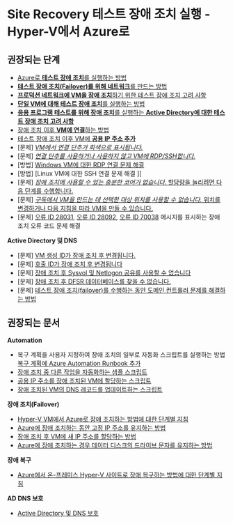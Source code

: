 <properties
    pageTitle="Site Recovery (Hyper-V Site to Azure)/Failover: Test failover"
    description="Site Recovery(Hyper-V 사이트 대 Azure)/장애 조치: 테스트 장애 조치"
    service="microsoft.recoveryservices"
    resource="vaults"
    authors="prateek9us"
    displayOrder=""
    selfHelpType="generic"
    supportTopicIds="32536460"
    resourceTags=""
    productPesIds="15207"
    cloudEnvironments="public"
/>

# <a name="run-a-test-failover-in-site-recovery---hyper-v-to-azure"></a>Site Recovery 테스트 장애 조치 실행 - Hyper-V에서 Azure로
## <a name="recommended-steps"></a>**권장되는 단계**

- [Azure로 **테스트 장애 조치**를 실행하는 방법](https://docs.microsoft.com/azure/site-recovery/site-recovery-test-failover-to-azure)<br>
- [**테스트 장애 조치(Failover)를 위해 네트워크**를 만드는 방법](https://docs.microsoft.com/azure/site-recovery/site-recovery-test-failover-to-azure#create-a-network-for-test-failover)<br>
- [**프로덕션 네트워크에 VM을 장애 조치**하기 위한 테스트 장애 조치 고려 사항](https://docs.microsoft.com/azure/site-recovery/site-recovery-test-failover-to-azure#test-failover-to-a-production-network-in-the-recovery-site)<br>
- [**단일 VM에 대해 테스트 장애 조치**를 실행하는 방법](https://docs.microsoft.com/azure/site-recovery/tutorial-dr-drill-azure#verify-vm-properties)<br>
- [**응용 프로그램 테스트를 위해 장애 조치**를 실행하는 **Active Directory에 대한 테스트 장애 조치 고려 사항**](https://docs.microsoft.com/azure/site-recovery/site-recovery-active-directory#test-failover-considerations)<br>
- [장애 조치 이후 **VM에 연결**하는 방법](https://docs.microsoft.com/azure/site-recovery/site-recovery-test-failover-to-azure#prepare-to-connect-to-azure-vms-after-failover)<br>
- [테스트 장애 조치 이후 VM에 **공용 IP 주소 추가**](https://aka.ms/addpublicip)<br>
- [문제] [*VM에서 연결 단추가 회색으로 표시됩니다.*](https://aka.ms/unabletordpssh)<br>
- [문제] [*연결 단추를 사용하거나 사용하지 않고 VM에 RDP/SSH합니다.*](https://aka.ms/unabletordpssh)<br>
- [방법] [Windows VM에 대한 RDP 연결 문제 해결](https://docs.microsoft.com/azure/virtual-machines/windows/troubleshoot-rdp-connection)<br>
- [방법] [Linux VM에 대한 SSH 연결 문제 해결 ][<br>
- [문제] [*장애 조치에 사용할 수 있는 충분한 코어가 없습니다.* 할당량을 늘리려면 다음 단계를 수행합니다. ](https://docs.microsoft.com/azure/azure-supportability/resource-manager-core-quotas-request)<br>
- [문제] [*구독에서 VM을 만드는 데 선택한 대상 위치를 사용할 수 없습니다.* 위치를 변경하거나 다음 지침을 따라 VM을 만들 수 있습니다.](https://docs.microsoft.com/azure/azure-supportability/resource-manager-core-quotas-request)<br>
- [문제] [오류 ID 28031](https://docs.microsoft.com/azure/site-recovery/site-recovery-failover-to-azure-troubleshoot#failover-failed-with-error-id-28031), [오류 ID 28092](https://docs.microsoft.com/azure/site-recovery/site-recovery-failover-to-azure-troubleshoot#failover-failed-with-error-id-28092), [오류 ID 70038](https://docs.microsoft.com/azure/site-recovery/site-recovery-failover-to-azure-troubleshoot#failover-failed-with-error-id-70038) 메시지를 표시하는 장애 조치 오류 코드 문제 해결<br>

**Active Directory 및 DNS**<br>
- [문제] [VM 생성 ID가 장애 조치 후 변경됩니다.](https://docs.microsoft.com/azure/site-recovery/site-recovery-active-directory#issues-caused-by-virtualization-safeguards)<br>
- [문제] [호출 ID가 장애 조치 후 변경됩니다](https://docs.microsoft.com/azure/site-recovery/site-recovery-active-directory#issues-caused-by-virtualization-safeguards)<br>
- [문제] [장애 조치 후 Sysvol 및 Netlogon 공유를 사용할 수 없습니다](https://docs.microsoft.com/azure/site-recovery/site-recovery-active-directory#issues-caused-by-virtualization-safeguards)<br>
- [문제] [장애 조치 후 DFSR 데이터베이스를 찾을 수 없습니다.](https://docs.microsoft.com/azure/site-recovery/site-recovery-active-directory#issues-caused-by-virtualization-safeguards)<br>
- [문제] [테스트 장애 조치(failover)를 수행하는 동안 도메인 컨트롤러 문제를 해결하는 방법](https://docs.microsoft.com/azure/site-recovery/site-recovery-active-directory#troubleshoot-domain-controller-issues-during-test-failover)<br>


## <a name="recommended-documents"></a>**권장되는 문서**

**Automation**<br>

- 복구 계획을 사용자 지정하여 장애 조치의 일부로 자동화 스크립트를 실행하는 방법 [복구 계획에 Azure Automation Runbook 추가](https://docs.microsoft.com/azure/site-recovery/site-recovery-runbook-automation)<br>
- [장애 조치 중 다른 작업을 자동화하는 샘플 스크립트](https://github.com/Azure/azure-quickstart-templates/tree/master/asr-automation-recovery/scripts)<br>
- [공용 IP 주소를 장애 조치된 VM에 할당하는 스크립트](https://github.com/Azure/azure-quickstart-templates/blob/master/asr-automation-recovery/scripts/ASR-AddPublicIp.ps1)<br>
- [장애 조치된 VM의 DNS 레코드를 업데이트하는 스크립트](https://github.com/Azure/azure-quickstart-templates/blob/master/asr-automation-recovery/scripts/ASR-DNS-UpdateIP.ps1)<br>

**장애 조치(Failover)**<br>
- [Hyper-V VM에서 Azure로 장애 조치하는 방법에 대한 단계별 지침](https://docs.microsoft.com/azure/site-recovery/site-recovery-failover)<br>
- [Azure에 장애 조치하는 동안 고정 IP 주소를 유지하는 방법](https://docs.microsoft.com/azure/site-recovery/concepts-on-premises-to-azure-networking#retaining-ip-addresses)<br>
- [장애 조치 후 VM에 새 IP 주소를 할당하는 방법](https://azure.microsoft.com/blog/networking-infrastructure-setup-for-microsoft-azure-as-a-disaster-recovery-site/)<br>
- [Azure에 장애 조치하는 경우 데이터 디스크의 드라이브 문자를 유지하는 방법](https://support.microsoft.com/help/3031135/how-to-preserve-the-drive-letter-for-protected-virtual-machines-that-a)<br>

**장애 복구**<br>
- [Azure에서 온-프레미스 Hyper-V 사이트로 장애 복구하는 방법에 대한 단계별 지침](https://docs.microsoft.com/azure/site-recovery/site-recovery-failback-from-azure-to-hyper-v)<br>

**AD DNS 보호**<br>

- [Active Directory 및 DNS 보호](https://docs.microsoft.com/azure/site-recovery/site-recovery-active-directory)<br>
